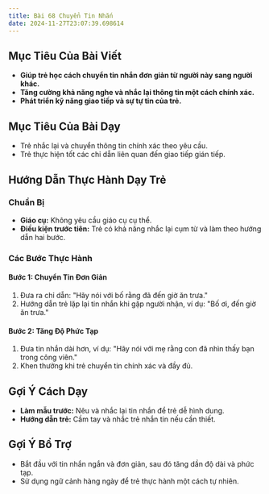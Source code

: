 ```yaml
---
title: Bài 68 Chuyển Tin Nhắn 
date: 2024-11-27T23:07:39.698614
---
```


## Mục Tiêu Của Bài Viết
- **Giúp trẻ học cách chuyển tin nhắn đơn giản từ người này sang người khác.**
- **Tăng cường khả năng nghe và nhắc lại thông tin một cách chính xác.**
- **Phát triển kỹ năng giao tiếp và sự tự tin của trẻ.**

## Mục Tiêu Của Bài Dạy
- Trẻ nhắc lại và chuyển thông tin chính xác theo yêu cầu.
- Trẻ thực hiện tốt các chỉ dẫn liên quan đến giao tiếp gián tiếp.

## Hướng Dẫn Thực Hành Dạy Trẻ

### Chuẩn Bị
- **Giáo cụ:** Không yêu cầu giáo cụ cụ thể.
- **Điều kiện trước tiên:** Trẻ có khả năng nhắc lại cụm từ và làm theo hướng dẫn hai bước.

### Các Bước Thực Hành
#### Bước 1: Chuyển Tin Đơn Giản
1. Đưa ra chỉ dẫn: "Hãy nói với bố rằng đã đến giờ ăn trưa."
2. Hướng dẫn trẻ lặp lại tin nhắn khi gặp người nhận, ví dụ: "Bố ơi, đến giờ ăn trưa."

#### Bước 2: Tăng Độ Phức Tạp
1. Đưa tin nhắn dài hơn, ví dụ: "Hãy nói với mẹ rằng con đã nhìn thấy bạn trong công viên."
2. Khen thưởng khi trẻ chuyển tin chính xác và đầy đủ.

## Gợi Ý Cách Dạy
- **Làm mẫu trước:** Nêu và nhắc lại tin nhắn để trẻ dễ hình dung.
- **Hướng dẫn trẻ:** Cầm tay và nhắc trẻ nhắn tin nếu cần thiết.

## Gợi Ý Bổ Trợ
- Bắt đầu với tin nhắn ngắn và đơn giản, sau đó tăng dần độ dài và phức tạp.
- Sử dụng ngữ cảnh hàng ngày để trẻ thực hành một cách tự nhiên.
